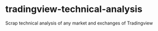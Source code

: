 # tradingview-technical-analysis
Scrap technical analysis of any market and exchanges of Tradingview
